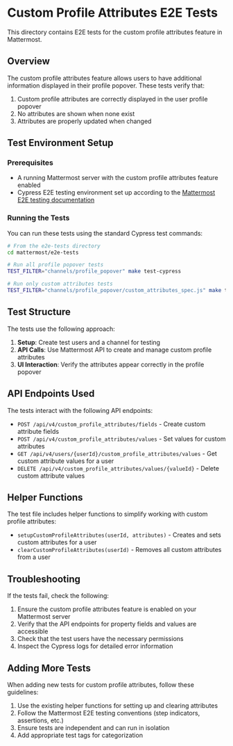 # Custom Profile Attributes E2E Tests

This directory contains E2E tests for the custom profile attributes feature in Mattermost.

## Overview

The custom profile attributes feature allows users to have additional information displayed in their profile popover. These tests verify that:

1. Custom profile attributes are correctly displayed in the user profile popover
2. No attributes are shown when none exist
3. Attributes are properly updated when changed

## Test Environment Setup

### Prerequisites

- A running Mattermost server with the custom profile attributes feature enabled
- Cypress E2E testing environment set up according to the [Mattermost E2E testing documentation](https://developers.mattermost.com/contribute/more-info/webapp/e2e-testing/)

### Running the Tests

You can run these tests using the standard Cypress test commands:

```bash
# From the e2e-tests directory
cd mattermost/e2e-tests

# Run all profile popover tests
TEST_FILTER="channels/profile_popover" make test-cypress

# Run only custom attributes tests
TEST_FILTER="channels/profile_popover/custom_attributes_spec.js" make test-cypress
```

## Test Structure

The tests use the following approach:

1. **Setup**: Create test users and a channel for testing
2. **API Calls**: Use Mattermost API to create and manage custom profile attributes
3. **UI Interaction**: Verify the attributes appear correctly in the profile popover

## API Endpoints Used

The tests interact with the following API endpoints:

- `POST /api/v4/custom_profile_attributes/fields` - Create custom attribute fields
- `POST /api/v4/custom_profile_attributes/values` - Set values for custom attributes
- `GET /api/v4/users/{userId}/custom_profile_attributes/values` - Get custom attribute values for a user
- `DELETE /api/v4/custom_profile_attributes/values/{valueId}` - Delete custom attribute values

## Helper Functions

The test file includes helper functions to simplify working with custom profile attributes:

- `setupCustomProfileAttributes(userId, attributes)` - Creates and sets custom attributes for a user
- `clearCustomProfileAttributes(userId)` - Removes all custom attributes from a user

## Troubleshooting

If the tests fail, check the following:

1. Ensure the custom profile attributes feature is enabled on your Mattermost server
2. Verify that the API endpoints for property fields and values are accessible
3. Check that the test users have the necessary permissions
4. Inspect the Cypress logs for detailed error information

## Adding More Tests

When adding new tests for custom profile attributes, follow these guidelines:

1. Use the existing helper functions for setting up and clearing attributes
2. Follow the Mattermost E2E testing conventions (step indicators, assertions, etc.)
3. Ensure tests are independent and can run in isolation
4. Add appropriate test tags for categorization
